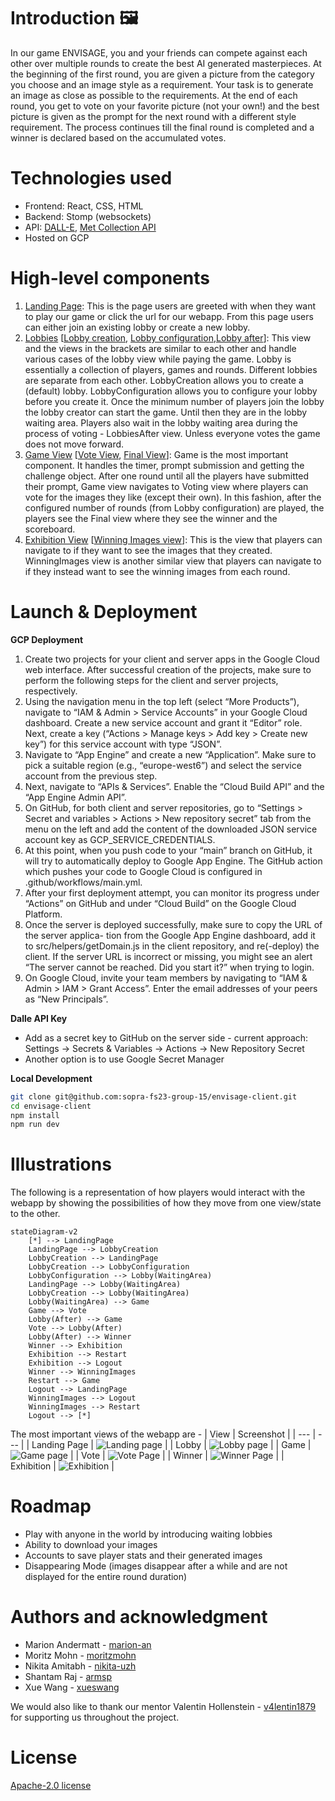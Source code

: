 # Introduction 🖼️
In our game ENVISAGE, you and your friends can compete against each other over multiple rounds to create the best AI generated masterpieces. At the beginning of the first round, you are given a picture from the category you choose and an image style as a requirement. 
Your task is to generate an image as close as possible to the requirements. At the end of each round, you get to vote on your favorite picture (not your own!) and the best picture is given as the prompt for the next round with a different style requirement. The process continues till the final round is completed and a winner is declared based on the accumulated votes.

# Technologies used
* Frontend: React, CSS, HTML
* Backend: Stomp (websockets)
* API: [DALL-E](https://platform.openai.com/docs/api-reference/introduction), [Met Collection API](https://metmuseum.github.io/)
* Hosted on GCP

# High-level components
1. [Landing Page](https://github.com/sopra-fs23-group-15/envisage-client/blob/main/src/components/views/LandingPage.js): This is the page users are greeted with when they want to play our game or click the url for our webapp. From this page users can either join an existing lobby or create a new lobby.
2. [Lobbies](https://github.com/sopra-fs23-group-15/envisage-client/blob/main/src/components/views/Lobbies.js) [[Lobby creation](https://github.com/sopra-fs23-group-15/envisage-client/blob/main/src/components/views/LobbyCreation.js), [Lobby configuration](https://github.com/sopra-fs23-group-15/envisage-client/blob/main/src/components/views/LobbyConfiguration.js),[Lobby after](https://github.com/sopra-fs23-group-15/envisage-client/blob/main/src/components/views/LobbiesAfter.js)]: This view and the views in the brackets are similar to each other and handle various cases of the lobby view while paying the game. Lobby is essentially a collection of players, games and rounds. Different lobbies are separate from each other. LobbyCreation allows you to create a (default) lobby. LobbyConfiguration allows you to configure your lobby before you create it. Once the minimum number of players join the lobby the lobby creator can start the game. Until then they are in the lobby waiting area. Players also wait in the lobby waiting area during the process of voting - LobbiesAfter view. Unless everyone votes the game does not move forward.
3. [Game View](https://github.com/sopra-fs23-group-15/envisage-client/blob/main/src/components/views/Games.js) [[Vote View](https://github.com/sopra-fs23-group-15/envisage-client/blob/main/src/components/views/VotePage.js), [Final View](https://github.com/sopra-fs23-group-15/envisage-client/blob/main/src/components/views/FinalPage.js)]: Game is the most important component. It handles the timer, prompt submission and getting the challenge object. After one round until all the players have submitted their prompt, Game view navigates to Voting view where players can vote for the images they like (except their own). In this fashion, after the configured number of rounds (from Lobby configuration) are played, the players see the Final view where they see the winner and the scoreboard.
4. [Exhibition View](https://github.com/sopra-fs23-group-15/envisage-client/blob/main/src/components/views/ExhibitionPage.js) [[Winning Images view](https://github.com/sopra-fs23-group-15/envisage-client/blob/main/src/components/views/WinningImages.js)]: This is the view that players can navigate to if they want to see the images that they created. WinningImages view is another similar view that players can navigate to if they instead want to see the winning images from each round.


# Launch & Deployment
**GCP Deployment**
1. Create two projects for your client and server apps in the Google Cloud web interface.
After successful creation of the projects, make sure to perform
the following steps for the client and server projects, respectively.
2. Using the navigation menu in the top left (select “More Products”), navigate to “IAM &
Admin > Service Accounts” in your Google Cloud dashboard. Create a new service account
and grant it “Editor” role. Next, create a key (“Actions > Manage keys > Add key > Create
new key”) for this service account with type “JSON”.
3. Navigate to “App Engine” and create a new “Application”. Make sure to pick a suitable
region (e.g., “europe-west6”) and select the service account from the previous step.
4. Next, navigate to “APIs & Services”. Enable the “Cloud Build API” and the “App Engine
Admin API”.
5. On GitHub, for both client and server repositories, go to “Settings > Secret and variables >
Actions > New repository secret” tab from the menu on the left and add the content of the
downloaded JSON service account key as GCP_SERVICE_CREDENTIALS.
6. At this point, when you push code to your “main” branch on GitHub, it will try to automatically deploy to Google App Engine. The GitHub action which pushes your code to Google
Cloud is configured in .github/workflows/main.yml.
7. After your first deployment attempt, you can monitor its progress under “Actions” on
GitHub and under “Cloud Build” on the Google Cloud Platform.
8. Once the server is deployed successfully, make sure to copy the URL of the server applica-
tion from the Google App Engine dashboard, add it to src/helpers/getDomain.js in
the client repository, and re(-deploy) the client. If the server URL is incorrect or missing,
you might see an alert “The server cannot be reached. Did you start it?” when trying to
login.
9. On Google Cloud, invite your team members by navigating to “IAM & Admin > IAM >
Grant Access”. Enter the email addresses of your peers as “New Principals”.

**Dalle API Key**
* Add as a secret key to GitHub on the server side - current approach: Settings -> Secrets & Variables -> Actions -> New Repository Secret
* Another option is to use Google Secret Manager

**Local Development**
```bash
git clone git@github.com:sopra-fs23-group-15/envisage-client.git
cd envisage-client
npm install
npm run dev
```

# Illustrations
The following is a representation of how players would interact with the webapp by showing the possibilities of how they move from one view/state to the other.
```mermaid
stateDiagram-v2
    [*] --> LandingPage
    LandingPage --> LobbyCreation
    LobbyCreation --> LandingPage
    LobbyCreation --> LobbyConfiguration
    LobbyConfiguration --> Lobby(WaitingArea)
    LandingPage --> Lobby(WaitingArea)
    LobbyCreation --> Lobby(WaitingArea)
    Lobby(WaitingArea) --> Game
    Game --> Vote
    Lobby(After) --> Game
    Vote --> Lobby(After)
    Lobby(After) --> Winner
    Winner --> Exhibition
    Exhibition --> Restart
    Exhibition --> Logout
    Winner --> WinningImages
    Restart --> Game
    Logout --> LandingPage
    WinningImages --> Logout
    WinningImages --> Restart
    Logout --> [*]
```
The most important views of the webapp are -
| View | Screenshot |
| --- | --- |
| Landing Page | ![Landing page](src/img/docs/landing.png) |
| Lobby | ![Lobby page](src/img/docs/lobby.png) |
| Game | ![Game page](src/img/docs/game.png) |
| Vote | ![Vote Page](src/img/docs/vote.png) |
| Winner | ![Winner Page](src/img/docs/winner.png) |
| Exhibition | ![Exhibition](src/img/docs/exhibition.png) |

# Roadmap 
* Play with anyone in the world by introducing waiting lobbies
* Ability to download your images
* Accounts to save player stats and their generated images
* Disappearing Mode (images disappear after a while and are not displayed for the entire round duration)

# Authors and acknowledgment 
* Marion Andermatt - [marion-an](https://github.com/marion-an)
* Moritz Mohn - [moritzmohn](https://github.com/moritzmohn)
* Nikita Amitabh - [nikita-uzh](https://github.com/nikita-uzh)
* Shantam Raj - [armsp](https://github.com/armsp)
* Xue Wang - [xueswang](https://github.com/xueswang)

We would also like to thank our mentor Valentin Hollenstein - [v4lentin1879](https://github.com/v4lentin1879) for supporting us throughout the project.

# License
[Apache-2.0 license](https://github.com/sopra-fs23-group-15/envisage-client/blob/main/LICENSE)
